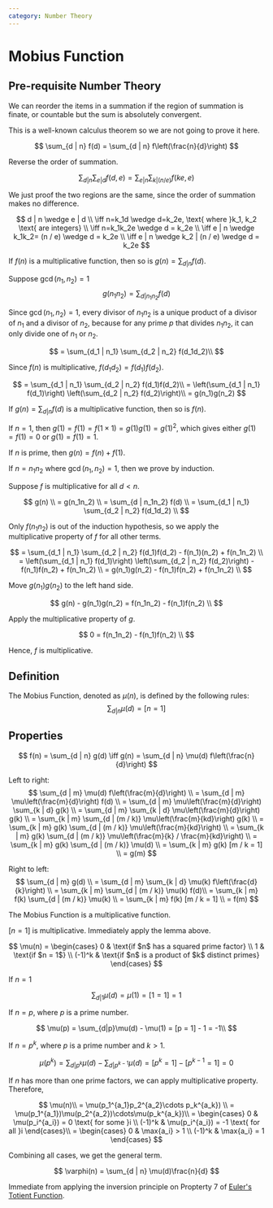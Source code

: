 ```yaml
---
category: Number Theory
---
```


<script lang="ts">
	import Proof from '$lib/component/content/Proof.svelte';
	import State from '$lib/component/content/State.svelte';
</script>

# Mobius Function

## Pre-requisite Number Theory

<State variant="assertion">

We can reorder the items in a summation if the region of summation is finate, or countable but the sum is absolutely convergent.

</State>

This is a well-known calculus theorem so we are not going to prove it here.

<State variant="lemma">

$$
\sum_{d | n} f(d) = \sum_{d | n} f\left(\frac{n}{d}\right)
$$

</State>

<Proof>

Reverse the order of summation.

</Proof>

<State variant="lemma">

$$
\sum_{d | n} \sum_{e | d} f(d, e) = \sum_{e | n} \sum_{k | (n / e)} f(ke, e)
$$

</State>

<Proof>

We just proof the two regions are the same, since the order of summation makes no difference.

$$
d | n \wedge e | d \\
\iff n=k_1d \wedge d=k_2e, \text{ where }k_1, k_2 \text{ are integers} \\
\iff n=k_1k_2e \wedge d = k_2e \\
\iff e | n \wedge k_1k_2= (n / e) \wedge d = k_2e \\
\iff e | n \wedge k_2 | (n / e) \wedge d = k_2e
$$

</Proof>

<State variant="lemma">

If $f(n)$ is a multiplicative function, then so is $g(n) = \sum_{d | n} f(d)$.

</State>

<Proof>

Suppose $\gcd(n_1, n_2) = 1$ 
$$
g(n_1n_2)
= \sum_{d | n_1n_2} f(d)
$$

Since $\gcd(n_1, n_2) = 1$, every divisor of $n_1n_2$ is a unique product of a divisor of $n_1$ and a divisor of $n_2$, because for any prime $p$ that divides $n_1n_2$, it can only divide one of $n_1$ or $n_2$.

$$
= \sum_{d_1 | n_1} \sum_{d_2 | n_2} f(d_1d_2)\\
$$

Since $f(n)$ is multiplicative, $f(d_1d_2) = f(d_1)f(d_2)$.

$$
= \sum_{d_1 | n_1} \sum_{d_2 | n_2} f(d_1)f(d_2)\\
= \left(\sum_{d_1 | n_1} f(d_1)\right) \left(\sum_{d_2 | n_2} f(d_2)\right)\\
= g(n_1)g(n_2)
$$

</Proof>

<State variant="lemma">

If $g(n) = \sum_{d | n} f(d)$ is a multiplicative function, then so is $f(n)$.

</State>

<Proof>

If $n = 1$, then $g(1) = f(1) = f(1 \times 1) = g(1)g(1) = g(1)^2$, which gives either $g(1) = f(1) = 0$ or $g(1) = f(1) = 1$.

If $n$ is prime, then $g(n) = f(n) + f(1)$.

If $n = n_1n_2$ where $\gcd(n_1, n_2) = 1$, then we prove by induction.

Suppose $f$ is multiplicative for all $d < n$.

$$
g(n) \\
= g(n_1n_2) \\
= \sum_{d | n_1n_2} f(d) \\
= \sum_{d_1 | n_1} \sum_{d_2 | n_2} f(d_1d_2) \\
$$

Only $f(n_1n_2)$ is out of the induction hypothesis, so we apply the multiplicative property of $f$ for all other terms.

$$
= \sum_{d_1 | n_1} \sum_{d_2 | n_2} f(d_1)f(d_2) - f(n_1)(n_2) + f(n_1n_2) \\
= \left(\sum_{d_1 | n_1} f(d_1)\right) \left(\sum_{d_2 | n_2} f(d_2)\right) - f(n_1)f(n_2) + f(n_1n_2) \\
= g(n_1)g(n_2) - f(n_1)f(n_2) + f(n_1n_2) \\
$$

Move $g(n_1)g(n_2)$ to the left hand side.

$$
g(n) - g(n_1)g(n_2) = f(n_1n_2) - f(n_1)f(n_2) \\
$$

Apply the multiplicative property of $g$.

$$
0 = f(n_1n_2) - f(n_1)f(n_2) \\
$$

Hence, $f$ is multiplicative.

</Proof>

## Definition

<State variant="definition">

The Mobius Function, denoted as $\mu(n)$, is defined by the following rules:
$$
\sum_{d | n} \mu(d) = [n = 1]
$$

</State>

## Properties

<State variant="theorem" name="Inversion Principle">

$$
f(n) = \sum_{d | n} g(d) \iff g(n) = \sum_{d | n} \mu(d) f\left(\frac{n}{d}\right)
$$

</State>

<Proof>

Left to right:
$$
\sum_{d | m} \mu(d) f\left(\frac{m}{d}\right) \\
= \sum_{d | m} \mu\left(\frac{m}{d}\right) f(d) \\
= \sum_{d | m} \mu\left(\frac{m}{d}\right) \sum_{k | d} g(k) \\
= \sum_{d | m} \sum_{k | d} \mu\left(\frac{m}{d}\right) g(k) \\
= \sum_{k | m} \sum_{d | (m / k)} \mu\left(\frac{m}{kd}\right) g(k) \\
= \sum_{k | m} g(k) \sum_{d | (m / k)} \mu\left(\frac{m}{kd}\right) \\
= \sum_{k | m} g(k) \sum_{d | (m / k)} \mu\left(\frac{m}{k} / \frac{m}{kd}\right) \\
= \sum_{k | m} g(k) \sum_{d | (m / k)} \mu(d) \\
= \sum_{k | m} g(k) [m / k = 1] \\
= g(m)
$$

Right to left:
$$
\sum_{d | m} g(d) \\
= \sum_{d | m} \sum_{k | d} \mu(k) f\left(\frac{d}{k}\right) \\
= \sum_{k | m} \sum_{d | (m / k)} \mu(k) f(d)\\
= \sum_{k | m} f(k) \sum_{d | (m / k)} \mu(k) \\
= \sum_{k | m} f(k) [m / k = 1] \\
= f(m)
$$

</Proof>

<State variant="theorem" name="Multiplicative Property">

The Mobius Function is a multiplicative function.

</State>

<Proof>

$[n = 1]$ is multiplicative. Immediately apply the lemma above.

</Proof>

<State variant="theorem" name="General Term">

$$
\mu(n) = \begin{cases}
	0 & \text{if $n$ has a squared prime factor} \\
	1 & \text{if $n = 1$} \\
	(-1)^k & \text{if $n$ is a product of $k$ distinct primes}
\end{cases}
$$

</State>

<Proof>

If $n = 1$

$$
\sum_{d|1}\mu(d) = \mu(1) = [1 = 1] = 1
$$

If $n = p$, where $p$ is a prime number.

$$
\mu(p) = \sum_{d|p}\mu(d) - \mu(1) = [p = 1] - 1 = -1\\
$$

If $n = p^k$, where $p$ is a prime number and $k > 1$.

$$
\mu(p^k) = \sum_{d|p^k}\mu(d) - \sum_{d|p^{k-1}}\mu(d) = [p^k = 1] - [p^{k-1} = 1] = 0
$$

If $n$ has more than one prime factors, we can apply multiplicative property. Therefore,

$$
\mu(n)\\
= \mu(p_1^{a_1}p_2^{a_2}\cdots p_k^{a_k}) \\
= \mu(p_1^{a_1})\mu(p_2^{a_2})\cdots\mu(p_k^{a_k})\\
= \begin{cases}
	0 & \mu(p_i^{a_i}) = 0 \text{ for some }i \\
	(-1)^k & \mu(p_i^{a_i}) = -1 \text{ for all }i
\end{cases}\\
= \begin{cases}
	0 & \max{a_i} > 1 \\
	(-1)^k & \max{a_i} = 1
\end{cases}
$$

Combining all cases, we get the general term.

</Proof>

<State variant="theorem" name="Relation to Eular's Totient Function">

$$
\varphi(n) = \sum_{d | n} \mu(d)\frac{n}{d}
$$

</State>

<Proof>

Immediate from applying the inversion principle on Propterty 7 of [Euler's Totient Function](/note/eulers-totient-function).

</Proof>